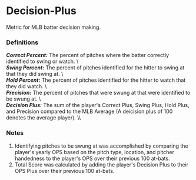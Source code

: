 # Decision-Plus
Metric for MLB batter decision making.

### Definitions
***Correct Percent:*** The percent of pitches where the batter correctly identified to swing or watch.
\\\
***Swing Percent:*** The percent of pitches identified for the hitter to swing at that they did swing at.
\\\
***Hold Percent:*** The percent of pitches identified for the hitter to watch that they did watch.
\\\
***Precision:*** The percent of pitches that were swung at that were identified to be swung at.
\\\
***Decision Plus:*** The sum of the player's Correct Plus, Swing Plus, Hold Plus, and Precision compared to the MLB Average (A deicision plus of 100 denotes the average player).
\\\

### Notes
1. Identifying pitches to be swung at was accomplished by comparing the player's yearly OPS based on the pitch type, location, and pitcher handedness to the player's OPS over their previous 100 at-bats.
2. Total Score was calculated by adding the player's Decision Plus to their OPS Plus over their previous 100 at-bats.
